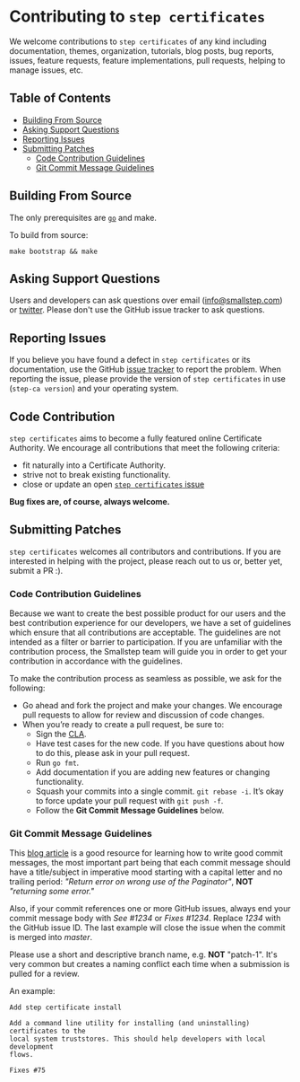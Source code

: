 # Contributing to `step certificates`

We welcome contributions to `step certificates` of any kind including
documentation, themes, organization, tutorials, blog posts, bug reports,
issues, feature requests, feature implementations, pull requests, helping
to manage issues, etc.

## Table of Contents

* [Building From Source](#building-from-source)
* [Asking Support Questions](#asking-support-questions)
* [Reporting Issues](#reporting-issues)
* [Submitting Patches](#submitting-patches)
  * [Code Contribution Guidelines](#code-contribution-guidelines)
  * [Git Commit Message Guidelines](#git-commit-message-guidelines)

## Building From Source

The only prerequisites are [`go`](https://golang.org/) and make.

To build from source:

    make bootstrap && make


## Asking Support Questions

Users and developers can ask questions over email (info@smallstep.com) or
[twitter](https://twitter.com/smallsteplabs). Please don't use the GitHub
issue tracker to ask questions.

## Reporting Issues

If you believe you have found a defect in `step certificates` or its
documentation, use the GitHub [issue
tracker](https://github.com/smallstep/certificates/issues) to report the
problem. When reporting the issue, please provide the version of `step
certificates` in use (`step-ca version`) and your operating system.

## Code Contribution

`step certificates` aims to become a fully featured online Certificate
Authority. We encourage all contributions that meet the following criteria:

* fit naturally into a Certificate Authority.
* strive not to break existing functionality.
* close or update an open [`step certificates`
issue](https://github.com/smallstep/certificates/issues)

**Bug fixes are, of course, always welcome.**

## Submitting Patches

`step certificates` welcomes all contributors and contributions. If you are
interested in helping with the project, please reach out to us or, better yet,
submit a PR :).

### Code Contribution Guidelines

Because we want to create the best possible product for our users and the best
contribution experience for our developers, we have a set of guidelines which
ensure that all contributions are acceptable. The guidelines are not intended
as a filter or barrier to participation. If you are unfamiliar with the
contribution process, the Smallstep team will guide you in order to get your
contribution in accordance with the guidelines.

To make the contribution process as seamless as possible, we ask for the following:

* Go ahead and fork the project and make your changes. We encourage pull
requests to allow for review and discussion of code changes.
* When you’re ready to create a pull request, be sure to:
    * Sign the [CLA](https://cla-assistant.io/smallstep/certificates).
    * Have test cases for the new code. If you have questions about how to do
    this, please ask in your pull request.
    * Run `go fmt`.
    * Add documentation if you are adding new features or changing
    functionality.
    * Squash your commits into a single commit. `git rebase -i`. It’s okay to
    force update your pull request with `git push -f`.
    * Follow the **Git Commit Message Guidelines** below.

### Git Commit Message Guidelines

This [blog article](http://chris.beams.io/posts/git-commit/) is a good resource
for learning how to write good commit messages, the most important part being
that each commit message should have a title/subject in imperative mood
starting with a capital letter and no trailing period: *"Return error on wrong
use of the Paginator"*, **NOT** *"returning some error."*

Also, if your commit references one or more GitHub issues, always end your
commit message body with *See #1234* or *Fixes #1234*.  Replace *1234* with the
GitHub issue ID. The last example will close the issue when the commit is
merged into *master*.

Please use a short and descriptive branch name, e.g. **NOT** "patch-1". It's
very common but creates a naming conflict each time when a submission is pulled
for a review.

An example:

```text
Add step certificate install

Add a command line utility for installing (and uninstalling) certificates to the
local system truststores. This should help developers with local development
flows.

Fixes #75
```
